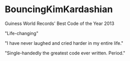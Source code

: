 BouncingKimKardashian
=====================

Guiness World Records' Best Code of the Year 2013

"Life-changing"

"I have never laughed and cried harder in my entire life."

"Single-handedly the greatest code ever written. Period."
